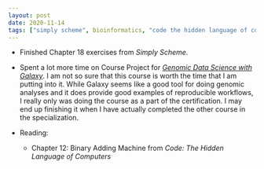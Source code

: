```yaml
---
layout: post
date: 2020-11-14
tags: ["simply scheme", bioinformatics, "code the hidden language of computers"]
---
```


- Finished Chapter 18 exercises from *Simply Scheme*.

<p>

- Spent a lot more time on Course Project for [*Genomic Data Science with
Galaxy*](https://www.coursera.org/learn/galaxy-project/home/welcome). I am
not so sure that this course is worth the time that I am putting into it.
While Galaxy seems like a good tool for doing genomic analyses and it does
provide good examples of reproducible workflows, I really only was doing the
course as a part of the certification. I may end up finishing it when I have
actually completed the other course in the specialization.  

<p>  

- Reading:
  
  - Chapter 12: Binary Adding Machine from *Code: The Hidden Language of Computers*